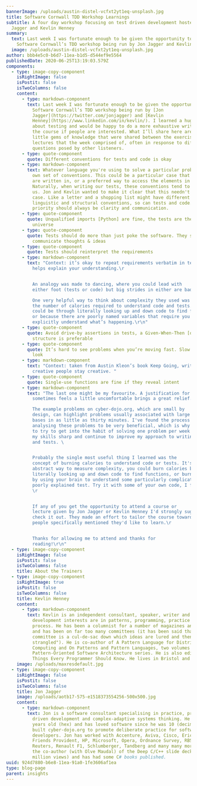 ```yaml
---
bannerImage: /uploads/austin-distel-vcfxt2yt1eq-unsplash.jpg
title: Software Cornwall TDD Workshop Learnings
subtitle: A four day workshop focusing on test driven development hosted by Jon
  Jagger and Kevlin Henney
summary:
  text: Last week I was fortunate enough to be given the opportunity to attend
    Software Cornwall’s TDD workshop being run by Jon Jagger and Kevlin Henney.
  image: /uploads/austin-distel-vcfxt2yt1eq-unsplash.jpg
author: bbb4e5c0-b6d7-11ea-b1d5-d544ef9e5564
publishedDate: 2020-06-25T13:19:03.579Z
components:
  - type: image-copy-component
    isRightImage: false
    isPostit: false
    isTwoColumns: false
    content:
      - type: markdown-component
        text: Last week I was fortunate enough to be given the opportunity to attend
          Software Cornwall’s TDD workshop being run by [Jon
          Jagger](https://twitter.com/jonjagger) and [Kevlin
          Henney](https://www.linkedin.com/in/kevlin/). I learned a huge amount
          about testing and would be happy to do a more exhaustive write-up of
          the course if people are interested. What I’ll share here are some
          little gems of knowledge that were shared between the exercises and
          lectures that the week comprised of, often in response to difficult
          questions posed by other listeners.
      - type: quote-component
        quote: Different conventions for tests and code is okay
      - type: markdown-component
        text: Whatever language you're using to solve a particular problem will have its
          own set of conventions. This could be a particular case that variables
          are written in, or a preferred way to access the elements in an array.
          Naturally, when writing our tests, these conventions tend to follow
          us. Jon and Kevlin wanted to make it clear that this needn't be the
          case. Like a letter and a shopping list might have different
          linguistic and structural conventions, so can tests and code. Your
          priority should always be clarity and communication.
      - type: quote-component
        quote: Unqualified imports [Python] are fine, the tests are the centre of the
          universe
      - type: quote-component
        quote: Tests should do more than just poke the software. They should also
          communicate thoughts & ideas
      - type: quote-component
        quote: Tests should reinterpret the requirements
      - type: markdown-component
        text: "Context: it’s okay to repeat requirements verbatim in tests, because it
          helps explain your understanding.\r


          An analogy was made to dancing, where you could lead with
          either foot (tests or code) but big strides in either are bad.\r

          One very helpful way to think about complexity they used was
          the number of calories required to understand code and tests. This
          could be through literally looking up and down code to find functions,
          or because there are poorly named variables that require you to
          explicitly understand what’s happening.\r\n"
      - type: quote-component
        quote: Avoid drive-by assertions in tests, a Given-When-Then [or equivalent]
          structure is preferable
      - type: quote-component
        quote: It’s hard to see problems when you’re moving fast. Slow down enough to
          look
      - type: markdown-component
        text: "Context: taken from Austin Kleon’s book Keep Going, written to help
          creative people stay creative. "
      - type: quote-component
        quote: Single-use functions are fine if they reveal intent
      - type: markdown-component
        text: "The last one might be my favourite. A justification for something that
          sometimes feels a little uncomfortable brings a great relief. \r

          The example problems on cyber-dojo.org, which are small by
          design, can highlight problems usually associated with large code
          bases in as little as thirty minutes. I've found the process of
          analysing these problems to be very beneficial, which is why I'm going
          to try to get into the habit of solving one problem per week to keep
          my skills sharp and continue to improve my approach to writing code
          and tests. \ 


          Probably the single most useful thing I learned was the
          concept of burning calories to understand code or tests. It's an
          abstract way to measure complexity, you could burn calories by
          literally looking up and down code to find functions, or burn calories
          by using your brain to understand some particularly complicated or
          poorly explained test. Try it with some of your own code, I found it
          \r


          If any of you get the opportunity to attend a course or
          lecture given by Jon Jagger or Kevlin Henney I'd strongly suggest you
          check it out. They made an effort to tailor the course towards things
          people specifically mentioned they'd like to learn.\r


          Thanks for allowing me to attend and thanks for
          reading!\r\n"
  - type: image-copy-component
    isRightImage: false
    isPostit: false
    isTwoColumns: false
    title: About the Trainers
  - type: image-copy-component
    isRightImage: true
    isPostit: false
    isTwoColumns: false
    title: Kevlin Henney
    content:
      - type: markdown-component
        text: Kevlin is an independent consultant, speaker, writer and trainer. His
          development interests are in patterns, programming, practice and
          process. He has been a columnist for a number of magazines and sites
          and has been on far too many committees (it has been said that "a
          committee is a cul-de-sac down which ideas are lured and then quietly
          strangled"). He is co-author of A Pattern Language for Distributed
          Computing and On Patterns and Pattern Languages, two volumes in the
          Pattern-Oriented Software Architecture series. He is also editor of 97
          Things Every Programmer Should Know. He lives in Bristol and online.
    image: /uploads/maxresdefault.jpg
  - type: image-copy-component
    isRightImage: false
    isPostit: false
    isTwoColumns: false
    title: Jon Jagger
    image: /uploads/aotb17-575-e1518373554256-500x500.jpg
    content:
      - type: markdown-component
        text: Jon is a software consultant specialising in practice, process, test
          driven development and complex-adaptive systems thinking. He's 35
          years old (hex) and has loved software since he was 10 (decimal). He
          built cyber-dojo.org to promote deliberate practice for software
          developers. Jon has worked with Accenture, Aviva, Cisco, Ericsson,
          Friends Provident, HP, Microsoft, Opera, Ordnance Survey, RBS,
          Reuters, Renault F1, Schlumberger, Tandberg and many many more. He's
          the co-author (with Olve Maudal) of the Deep C/C++ slide deck (over 1
          million views) and has had some C# books published.
uuid: 924d7880-b6e8-11ea-91a0-1fe3606af1ea
type: blog-page
parent: insights
---
```

